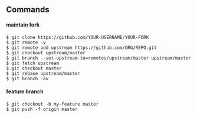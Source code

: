 ## Commands

#### maintain fork

    $ git clone https://github.com/YOUR-USERNAME/YOUR-FORK
    $ git remote -v
    $ git remote add upstream https://github.com/ORG/REPO.git
    $ git checkout upstream/master
    $ git branch --set-upstream-to=remotes/upstream/master upstream/master
    $ git fetch upstream
    $ git checkout master
    $ git rebase upstream/master
    $ git branch -av

#### feature branch

    $ git checkout -b my-feature master
    $ git push -f origin master
